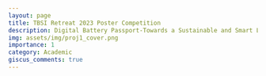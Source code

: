 ```yaml
---
layout: page
title: TBSI Retreat 2023 Poster Competition
description: Digital Battery Passport-Towards a Sustainable and Smart Living
img: assets/img/proj1_cover.png
importance: 1
category: Academic
giscus_comments: true
---
```



